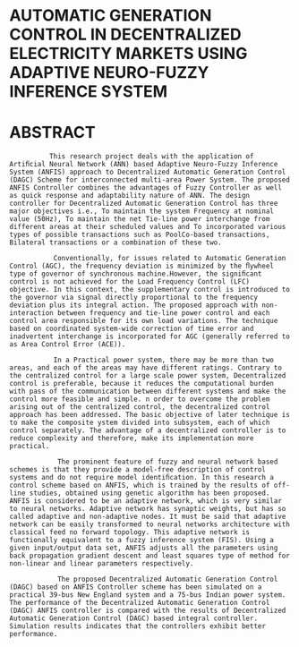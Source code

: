 # AUTOMATIC GENERATION CONTROL IN DECENTRALIZED ELECTRICITY MARKETS USING ADAPTIVE NEURO-FUZZY INFERENCE SYSTEM

# ABSTRACT 

              This research project deals with the application of Artiﬁcial Neural Network (ANN) based Adaptive Neuro-Fuzzy Inference System (ANFIS) approach to Decentralized Automatic Generation Control (DAGC) Scheme for interconnected multi-area Power System. The proposed ANFIS Controller combines the advantages of Fuzzy Controller as well as quick response and adaptability nature of ANN. The design controller for Decentralized Automatic Generation Control has three major objectives i.e., To maintain the system Frequency at nominal value (50Hz), To maintain the net Tie-line power interchange from different areas at their scheduled values and To incorporated various types of possible transactions such as PoolCo-based transactions, Bilateral transactions or a combination of these two.

               Conventionally, for issues related to Automatic Generation Control (AGC), the frequency deviation is minimized by the ﬂywheel type of governor of synchronous machine.However, the signiﬁcant control is not achieved for the Load Frequency Control (LFC) objective. In this context, the supplementary control is introduced to the governor via signal directly proportional to the frequency deviation plus its integral action. The proposed approach with non-interaction between frequency and tie-line power control and each control area responsible for its own load variations. The technique based on coordinated system-wide correction of time error and inadvertent interchange is incorporated for AGC (generally referred to as Area Control Error (ACE)).

               In a Practical power system, there may be more than two areas, and each of the areas may have different ratings. Contrary to the centralized control for a large scale power system, Decentralized control is preferable, because it reduces the computational burden with pass of the communication between different systems and make the control more feasible and simple. n order to overcome the problem arising out of the centralized control, the decentralized control approach has been addressed. The basic objective of later technique is to make the composite ystem divided into subsystem, each of which control separately. The advantage of a decentralized controller is to reduce complexity and therefore, make its implementation more practical.
               
                The prominent feature of fuzzy and neural network based schemes is that they provide a model-free description of control systems and do not require model identiﬁcation. In this research a control scheme based on ANFIS, which is trained by the results of off-line studies, obtained using genetic algorithm has been proposed. ANFIS is considered to be an adaptive network, which is very similar to neural networks. Adaptive network has synaptic weights, but has so called adaptive and non-adaptive nodes. It must be said that adaptive network can be easily transformed to neural networks architecture with classical feed no forward topology. This adaptive network is functionally equivalent to a fuzzy inference system (FIS). Using a given input/output data set, ANFIS adjusts all the parameters using back propagation gradient descent and least squares type of method for non-linear and linear parameters respectively.
                
                The proposed Decentralized Automatic Generation Control (DAGC) based on ANFIS Controller scheme has been simulated on a practical 39-bus New England system and a 75-bus Indian power system. The performance of the Decentralized Automatic Generation Control (DAGC) ANFIS controller is compared with the results of Decentralized Automatic Generation Control (DAGC) based integral controller. Simulation results indicates that the controllers exhibit better performance.

